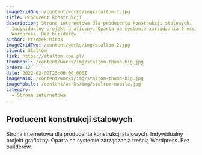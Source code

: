 ```yaml
---
imageGridOne: /content/works/img/staltom-1.jpg
title: Producent konstrukcji
description: Strona internetowa dla producenta konstrukcji stalowych.
  Indywidualny projekt graficzny. Oparta na systemie zarządzania treścią
  Wordpress. Bez builderów.
author: Przemek Miros
imageGridTwo: /content/works/img/staltom-2.jpg
client: Staltom
link: https://staltom.com.pl/
thumbnail: /content/works/img/staltom-thumb-big.jpg
order: 12
date: 2022-02-02T23:00:00.000Z
imageMain: /content/works/img/staltom-thumb-big.jpg
imageMobile: /content/works/img/staltom-mobile.jpg
category:
  - Strona internetowa
---
```


## Producent konstrukcji stalowych

Strona internetowa dla producenta konstrukcji stalowych. Indywidualny projekt graficzny. Oparta na systemie zarządzania treścią Wordpress. Bez builderów.
